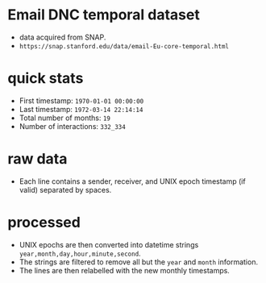 # Email DNC temporal dataset
- data acquired from SNAP.
- `https://snap.stanford.edu/data/email-Eu-core-temporal.html`

# quick stats
- First timestamp: `1970-01-01 00:00:00`
- Last timestamp: `1972-03-14 22:14:14`
- Total number of months: `19`
- Number of interactions: `332_334`

# raw data
- Each line contains a sender, receiver, and UNIX epoch timestamp (if valid) separated by spaces.

# processed
- UNIX epochs are then converted into datetime strings `year,month,day,hour,minute,second`.
- The strings are filtered to remove all but the `year` and `month` information.
- The lines are then relabelled with the new monthly timestamps.
